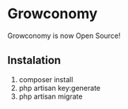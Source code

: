 # Growconomy
Growconomy is now Open Source!
## Instalation
1. composer install
2. php artisan key:generate
3. php artisan migrate

